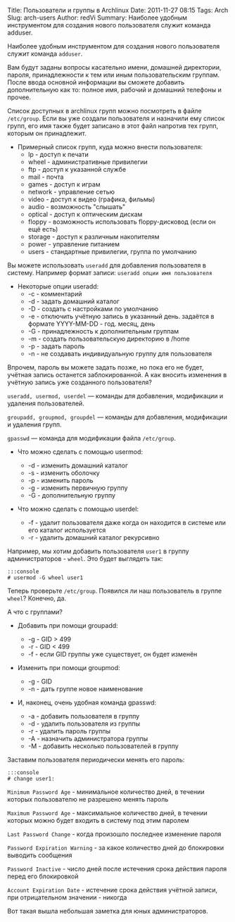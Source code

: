 Title: Пользователи и группы в Archlinux
Date: 2011-11-27 08:15
Tags: Arch
Slug: arch-users
Author: redVi
Summary: Наиболее удобным инструментом для создания нового пользователя служит команда adduser.

Наиболее удобным инструментом для создания нового пользователя служит команда `adduser`.

Вам будут заданы вопросы касательно имени, домашней директории, пароля, принадлежности к тем или иным пользовательским группам. После ввода основной информации вы сможете добавить дополнительную как то: полное имя, рабочий и домашний телефоны и прочее.

Список доступных в archlinux групп можно посмотреть в файле `/etc/group`. Если вы уже создали пользователя и назначили ему список групп, его имя также будет записано в этот файл напротив тех групп, которым он принадлежит.

* Примерный список групп, куда можно внести пользователя:
    - lp - доступ к печати
    - wheel - административные привилегии
    - ftp - доступ к указанной службе
    - mail - почта
    - games - доступ к играм
    - network - управление сетью
    - video - доступ к видео (графика, фильмы)
    - audio - возможность "слышать"
    - optical - доступ к оптическим дискам
    - floppy - возможность использовать floppy-дисковод (если он ещё есть)
    - storage - доступ к различным накопителям
    - power - управление питанием
    - users - стандартные привилегии, группа по умолчанию

Вы можете использовать `useradd` для добавления пользователя в систему. Например формат записи:
`useradd опции имя пользователя`

* Некоторые опции useradd:
    - -c - комментарий
    - -d - задать домашний каталог
    - -D - создать с настройками по умолчанию
    - -e - отключить учётную запись в указанный день. задаётся в формате YYYY-MM-DD - год. месяц, день
    - -G - принадлежность к дополнительным группам
    - -m - создать пользовательскую директорию в /home
    - -p - задать пароль
    - -n - не создавать индивидуальную группу для пользователя

Впрочем, пароль вы можете задать позже, но пока его не будет, учётная запись останется заблокированной.
А как вносить изменения в учётную запись уже созданного пользователя?

`useradd, usermod, userdel` — команды для добавления, модификации и удаления пользователей.

`groupadd, groupmod, groupdel` — команды для добавления, модификации и удаления групп.

`gpasswd` — команда для модификации файла `/etc/group`.

* Что можно сделать с помощью usermod:
    - -d - изменить домашний каталог
    - -s - изменить оболочку
    - -p - изменить пароль
    - -g - изменить первичную группу
    - -G - дополнительную группу


* Что можно сделать с помощью userdel:
    - -f - удалит пользователя даже когда он находится в системе или его каталог используется
    - -r - удалить домашний каталог рекурсивно

Например, мы хотим добавить пользователя `user1` в группу администраторов - `wheel`. Это будет выглядеть так:

    :::console
    # usermod -G wheel user1

Теперь проверьте `/etc/group`. Появился ли наш пользователь в группе `wheel`? Конечно, да.

А что с группами?

* Добавить при помощи groupadd:
    - -g - GID > 499
    - -r - GID < 499
    - -f - если GID группы уже существует, он будет изменён

* Изменить при помощи groupmod:
    - -g - GID
    - -n - дать группе новое наименование

* И, наконец, очень удобная команда gpasswd:
    - -a - добавить пользователя в группу
    - -d - удалить пользователя из группы
    - -r - удалить пароль группы
    - -A - назначить администратора группы
    - -M - добавить несколько пользователей в группу

Заставим пользователя периодически менять его пароль:

    :::console
    # change user1:

`Minimum Password Age` - минимальное количество дней, в течении которых пользователю не разрешено менять пароль

`Maximum Password Age` - максимальное количество дней, в течении которых можно будет входить в систему под этим паролем

`Last Password Change` - когда произошло последнее изменение пароля

`Password Expiration Warning` - за какое количество дней до блокировки выводить сообщения

`Password Inactive` - число дней после истечения срока действия пароля перед его блокировкой

`Account Expiration Date` - истечение срока действия учётной записи, при отрицательном значении - никогда

Вот такая вышла небольшая заметка для юных администраторов.

